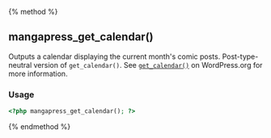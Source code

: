 {% method %}
## mangapress_get_calendar()
Outputs a calendar displaying the current month's comic posts. Post-type-neutral version of `get_calendar()`. See [`get_calendar()`](https://codex.wordpress.org/Function_Reference/get_calendar) on WordPress.org for more information.

### Usage

```php
<?php mangapress_get_calendar(); ?>
```

{% endmethod %}



